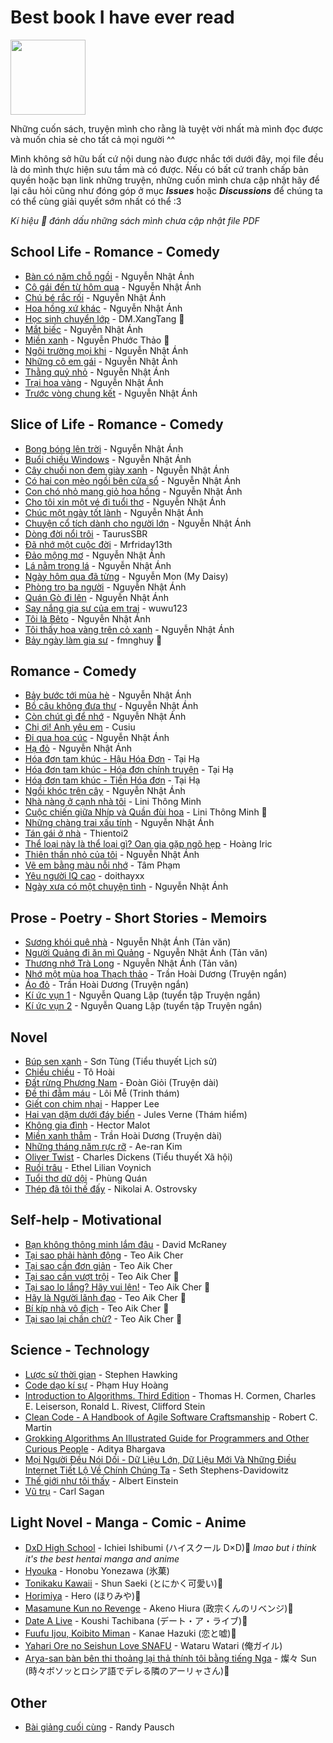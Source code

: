 # Best book I have ever read

<img src="https://forthebadge.com/images/badges/built-with-love.svg" width="120"/>

Những cuốn sách, truyện mình cho rằng là tuyệt vời nhất mà mình đọc được và muốn chia sẻ cho tất cả mọi người ^^

Mình không sở hữu bất cứ nội dung nào được nhắc tới dưới đây, mọi file đều là do mình thực hiện sưu tầm mà có được. Nếu có bất cứ tranh chấp bản quyền hoặc bạn link những truyện, những cuốn mình chưa cập nhật hãy để lại câu hỏi cũng như đóng góp ở mục **_Issues_** hoặc **_Discussions_** để chúng ta có thể cùng giải quyết sớm nhất có thể :3

_Kí hiệu 💠 đánh dấu những sách mình chưa cập nhật file PDF_


## School Life - Romance - Comedy

- [Bàn có năm chỗ ngồi](https://github.com/kr4zym3nvn/best-books-i-have-ever-read/blob/main/school/Ban%20Co%20Nam%20Cho%20Ngoi%20-%20Nguyen%20Nhat%20Anh.pdf) - Nguyễn Nhật Ánh
- [Cô gái đến từ hôm qua](https://github.com/kr4zym3nvn/best-books-i-have-ever-read/blob/main/romance-comendy-school/Co%20Gai%20Den%20Tu%20Hom%20Qua%20-%20Nguyen%20Nhat%20Anh.pdf) - Nguyễn Nhật Ánh
- [Chú bé rắc rối](https://github.com/kr4zym3nvn/best-books-i-have-ever-read/blob/main/romance-comendy-school/Chu%20Be%20Rac%20Roi%20-%20Nguyen%20Nhat%20Anh.pdf) - Nguyễn Nhật Ánh
- [Hoa hồng xứ khác](https://github.com/kr4zym3nvn/best-books-i-have-ever-read/blob/main/romance-comendy-school/Hoa%20Hong%20Xu%20Khac%20-%20Nguyen%20Nhat%20Anh.pdf) - Nguyễn Nhật Ánh
- [Học sinh chuyển lớp]() - DM.XangTang 💠
- [Mắt biếc](https://github.com/kr4zym3nvn/best-books-i-have-ever-read/blob/main/romance-comendy-school/Mat%20Biec%20-%20Nguyen%20Nhat%20Anh.pdf) - Nguyễn Nhật Ánh
- [Miền xanh]() - Nguyễn Phước Thảo 💠
- [Ngôi trường mọi khi](https://github.com/kr4zym3nvn/best-books-i-have-ever-read/blob/main/school/Ngoi%20Truong%20Moi%20Khi%20-%20Nguyen%20Nhat%20Anh.pdf) - Nguyễn Nhật Ánh
- [Những cô em gái](https://github.com/kr4zym3nvn/best-books-i-have-ever-read/blob/main/romance-comendy-school/Nhung%20Co%20Em%20Gai%20-%20Nguyen%20Nhat%20Anh.pdf) - Nguyễn Nhật Ánh
- [Thằng quỷ nhỏ](https://github.com/kr4zym3nvn/best-books-i-have-ever-read/blob/main/romance-comendy-school/Thang%20Quy%20Nho%20-%20Nguyen%20Nhat%20Anh.pdf) - Nguyễn Nhật Ánh
- [Trại hoa vàng](https://github.com/kr4zym3nvn/best-books-i-have-ever-read/blob/main/romance-comendy-school/Trai%20Hoa%20Vang%20-%20Nguyen%20Nhat%20Anh.pdf) - Nguyễn Nhật Ánh
- [Trước vòng chung kết](https://github.com/kr4zym3nvn/best-books-i-have-ever-read/blob/main/school/Truoc%20Vong%20Chung%20Ket%20-%20Nguyen%20Nhat%20Anh.pdf) - Nguyễn Nhật Ánh

## Slice of Life - Romance - Comedy

- [Bong bóng lên trời](https://github.com/kr4zym3nvn/best-books-i-have-ever-read/blob/main/slice_life-romance/bong-bong-tren-troi.pdf) - Nguyễn Nhật Ánh
- [Buổi chiều Windows](https://github.com/kr4zym3nvn/best-books-i-have-ever-read/blob/main/slice_life-romance/Buoi%20Chieu%20Windows%20-%20Nguyen%20Nhat%20Anh.pdf) - Nguyễn Nhật Ánh
- [Cây chuối non đem giày xanh](https://github.com/kr4zym3nvn/best-books-i-have-ever-read/blob/main/slice_life-romance/cay-chuoi-non-dem-giay-xanh-nguyen-nhat-anh.pdf) - Nguyễn Nhật Ánh
- [Có hai con mèo ngồi bên cửa sổ](https://github.com/kr4zym3nvn/best-books-i-have-ever-read/blob/main/slice_life-romance/Co%20Hai%20Con%20Meo%20Ngoi%20Ben%20Cua%20So%20-%20Nguyen%20Nhat%20Anh.pdf) - Nguyễn Nhật Ánh
- [Con chó nhỏ mang giỏ hoa hồng](https://github.com/kr4zym3nvn/best-books-i-have-ever-read/blob/main/slice_life-romance/con-cho-nho-mang-gio-hoa-hong-nguyen-nhat-anh.pdf) - Nguyễn Nhật Ánh
- [Cho tôi xin một vé đi tuổi thơ](https://github.com/kr4zym3nvn/best-books-i-have-ever-read/blob/main/slice_life-romance/Cho%20Toi%20Xin%20Mot%20Ve%20Di%20Tuoi%20Tho%20-%20Nguyen%20Nhat%20Anh.pdf) - Nguyễn Nhật Ánh
- [Chúc một ngày tốt lành](https://github.com/kr4zym3nvn/best-books-i-have-ever-read/blob/main/slice_life-romance/chuc-mot-ngay-tot-lanh-nguyen-nhat-anh.pdf) - Nguyễn Nhật Ánh
- [Chuyện cổ tích dành cho người lớn](https://github.com/kr4zym3nvn/best-books-i-have-ever-read/blob/main/slice_life-romance/Chuyen%20Co%20Tich%20Danh%20Cho%20Nguoi%20Lon%20-%20Nguyen%20Nhat%20Anh.pdf) - Nguyễn Nhật Ánh
- [Dòng đời nổi trôi](https://github.com/kr4zym3nvn/best-books-i-have-ever-read/blob/main/slice_life-romance/D%C3%B2ng%20%C4%90%E1%BB%9Di%20N%E1%BB%95i%20Tr%C3%B4i%20-%20L%C3%AA%20V%C5%A9%20Tr%E1%BB%8Dng%20Ngh%C4%A9a.pdf) - TaurusSBR
- [Đã nhớ một cuộc đời](https://github.com/kr4zym3nvn/best-books-i-have-ever-read/blob/main/slice_life-romance/Da%20Nho%20Mot%20Cuoc%20Doi.pdf) - Mrfriday13th
- [Đảo mộng mơ](https://github.com/kr4zym3nvn/best-books-i-have-ever-read/blob/main/slice_life-romance/Dao%20Mong%20Mo%20-%20Nguyen%20Nhat%20Anh.pdf) - Nguyễn Nhật Ánh
- [Lá nằm trong lá](https://github.com/kr4zym3nvn/best-books-i-have-ever-read/blob/main/slice_life-romance/La%20Nam%20Trong%20La%20-%20Nguyen%20Nhat%20Anh.pdf) - Nguyễn Nhật Ánh
- [Ngày hôm qua đã từng](<https://github.com/kr4zym3nvn/best-books-i-have-ever-read/blob/main/slice_life-romance/Ngay%20Hom%20Qua_.%20Da%20Tung%20-%20My%20Daisy%20-%20nguyenster.(%20nguyenMon).pdf>) - Nguyễn Mon (My Daisy)
- [Phòng trọ ba người](https://github.com/kr4zym3nvn/best-books-i-have-ever-read/blob/main/slice_life-romance/Phong%20Tro%20Ba%20Nguoi%20-%20Nguyen%20Nhat%20Anh.pdf) - Nguyễn Nhật Ánh
- [Quán Gò đi lên](https://github.com/kr4zym3nvn/best-books-i-have-ever-read/blob/main/slice_life-romance/Quan%20Go%20Di%20Len%20-%20Nguyen%20Nhat%20Anh.pdf) - Nguyễn Nhật Ánh
- [Say nắng gia sư của em trai](https://github.com/kr4zym3nvn/best-books-i-have-ever-read/blob/main/slice_life-romance/Say%20Nang%20Gia%20Su%20Cua%20Em%20Trai%20-%20wuwu123.pdf) - wuwu123
- [Tôi là Bêto](https://github.com/kr4zym3nvn/best-books-i-have-ever-read/blob/main/slice_life-romance/Toi%20La%20Beto%20-%20Nguyen%20Nhat%20Anh.pdf) - Nguyễn Nhật Ánh
- [Tôi thấy hoa vàng trên cỏ xanh](https://github.com/kr4zym3nvn/best-books-i-have-ever-read/blob/main/slice_life-romance/Toi%20Thay%20Hoa%20Vang%20Tren%20Co%20Xanh%20-%20Nguyen%20Nhat%20Anh.pdf) - Nguyễn Nhật Ánh
- [Bảy ngày làm gia sư]() - fmnghuy 💠

## Romance - Comedy

- [Bảy bước tới mùa hè](https://github.com/kr4zym3nvn/best-books-i-have-ever-read/blob/main/romance-comedy/bay-buoc-toi-mua-he-Nguyen-Nhat-Anh.pdf) - Nguyễn Nhật Ánh
- [Bồ câu không đưa thư](https://github.com/kr4zym3nvn/best-books-i-have-ever-read/blob/main/romance-comedy/Bo%20Cau%20Khong%20Dua%20Thu%20-%20Nguyen%20Nhat%20Anh.pdf) - Nguyễn Nhật Ánh
- [Còn chút gì để nhớ](https://github.com/kr4zym3nvn/best-books-i-have-ever-read/blob/main/romance-comedy/Con%20Chut%20Gi%20De%20Nho%20-%20Nguyen%20Nhat%20Anh.pdf) - Nguyễn Nhật Ánh
- [Chị ơi! Anh yêu em](https://github.com/kr4zym3nvn/best-books-i-have-ever-read/blob/main/romance-comedy/Ch%E1%BB%8B%20%C6%A0i%2C%20Anh%20Y%C3%AAu%20Em!%20-%20Cusiu.pdf) - Cusiu
- [Đi qua hoa cúc](https://github.com/kr4zym3nvn/best-books-i-have-ever-read/blob/main/romance-comedy/Di%20Qua%20Hoa%20Cuc%20-%20Nguyen%20Nhat%20Anh.pdf) - Nguyễn Nhật Ánh
- [Hạ đỏ](https://github.com/kr4zym3nvn/best-books-i-have-ever-read/blob/main/romance-comedy/Ha%20Do%20-%20Nguyen%20Nhat%20Anh.pdf) - Nguyễn Nhật Ánh
- [Hóa đơn tam khúc - Hậu Hóa Đơn](https://github.com/kr4zym3nvn/best-books-i-have-ever-read/blob/main/romance-comedy/hau-hoa-don-tai-ha.pdf) - Tại Hạ
- [Hóa đơn tam khúc - Hóa đơn chính truyện](https://github.com/kr4zym3nvn/best-books-i-have-ever-read/blob/main/romance-comedy/hoa-don-chinh-truyen-tai-ha.pdf) - Tại Hạ
- [Hóa đơn tam khúc - Tiền Hóa đơn](https://github.com/kr4zym3nvn/best-books-i-have-ever-read/blob/main/romance-comedy/Chuyen%20Tien%20Hoa%20Don.pdf) - Tại Hạ
- [Ngồi khóc trên cây](https://github.com/kr4zym3nvn/best-books-i-have-ever-read/blob/main/romance-comedy/Ngoi-khoc-tren-cay-Nguyen-Nhat-Anh.pdf) - Nguyễn Nhật Ánh
- [Nhà nàng ở cạnh nhà tôi](https://github.com/kr4zym3nvn/best-books-i-have-ever-read/blob/main/romance-comedy/Nha%20Nang%20O%20Canh%20Nha%20Toi%20-%20Li%20Ni.pdf) - Lini Thông Minh
- [Cuộc chiến giữa Nhíp và Quần đùi hoa]() - Lini Thông Minh 💠
- [Những chàng trai xấu tính](https://github.com/kr4zym3nvn/best-books-i-have-ever-read/blob/main/romance-comendy-school/Nhung%20Chang%20Trai%20Xau%20Tinh%20-%20Nguyen%20Nhat%20Anh.pdf) - Nguyễn Nhật Ánh
- [Tán gái ở nhà](https://github.com/kr4zym3nvn/best-books-i-have-ever-read/blob/main/romance-comedy/Tan%20Gai%20O%20Nha%20-%20thientoi2.pdf) - Thientoi2
- [Thể loại này là thể loại gì? Oan gia gặp ngõ hẹp](https://github.com/kr4zym3nvn/best-books-i-have-ever-read/blob/main/romance-comedy/The%20Loai%20Nay%20La%20The%20Loai%20Gi...%20Oan%20Gia%20Ngo%20Hep%20-%20Mr.iric%20-%20Full.pdf) - Hoàng Iric
- [Thiên thần nhỏ của tôi](https://github.com/kr4zym3nvn/best-books-i-have-ever-read/blob/main/romance-comedy/Thien%20Than%20Nho%20Cua%20Toi%20-%20Nguyen%20Nhat%20Anh.pdf) - Nguyễn Nhật Ánh
- [Vẽ em bằng màu nỗi nhớ](https://github.com/kr4zym3nvn/best-books-i-have-ever-read/blob/main/romance-comedy/Ve%20Em%20Bang%20Mau%20Noi%20Nho%20-%20Tam%20Pham.pdf) - Tâm Phạm
- [Yêu người IQ cao](https://github.com/kr4zym3nvn/best-books-i-have-ever-read/blob/main/romance-comedy/yeu-nguoi-iq-cao-doithayxx.pdf) - doithayxx
- [Ngày xưa có một chuyện tình](https://github.com/kr4zym3nvn/best-books-i-have-ever-read/blob/main/romance-comedy/ngay-xua-co-mot-chuyen-tinh-nguyen-nhat-anh.pdf) - Nguyễn Nhật Ánh

## Prose - Poetry - Short Stories - Memoirs

- [Sương khói quê nhà](https://github.com/kr4zym3nvn/best-books-i-have-ever-read/blob/main/prose/suong-khoi-que-nha-nguyen-nhat-anh.pdf) - Nguyễn Nhật Ánh (Tản văn)
- [Người Quảng đi ăn mì Quảng](https://github.com/kr4zym3nvn/best-books-i-have-ever-read/blob/main/prose/nguoi-quang-di-an-mi-quang-nguyen-nhat-anh.pdf) - Nguyễn Nhật Ánh (Tản văn)
- [Thương nhớ Trà Long](https://github.com/kr4zym3nvn/best-books-i-have-ever-read/blob/main/prose/thuong-nho-tra-long-nguyen-nhat-anh.pdf) - Nguyễn Nhật Ánh (Tản văn)
- [Nhớ một mùa hoa Thạch thảo](https://github.com/kr4zym3nvn/best-books-i-have-ever-read/blob/main/novel/Nho%20mot%20mua%20hoa%20thach%20thao%20-%20Tran%20Hoai%20Duong.pdf) - Trần Hoài Dương (Truyện ngắn)
- [Áo đỏ](https://github.com/kr4zym3nvn/best-books-i-have-ever-read/blob/main/novel/Ao%20do%20-%20Tran%20Hoai%20Duong.pdf) - Trần Hoài Dương (Truyện ngắn)
- [Kí ức vụn 1](https://github.com/kr4zym3nvn/best-books-i-have-ever-read/blob/main/short%20story%20collection/ky-uc-vun-ky-uc-vun-tap-1-pdf.pdf) - Nguyễn Quang Lập (tuyển tập Truyện ngắn)
- [Kí ức vụn 2](https://github.com/kr4zym3nvn/best-books-i-have-ever-read/blob/main/short%20story%20collection/ky-uc-vun-ky-uc-vun-tap-2-pdf.pdf) - Nguyễn Quang Lập (tuyển tập Truyện ngắn)

## Novel

- [Búp sen xanh](https://github.com/kr4zym3nvn/best-books-i-have-ever-read/blob/main/novel/bup-sen-xanh-son-tung.pdf) - Sơn Tùng (Tiểu thuyết Lịch sử)
- [Chiều chiều](https://github.com/kr4zym3nvn/best-books-i-have-ever-read/blob/main/novel/chieuchieu_tohoai.pdf) - Tô Hoài
- [Đất rừng Phương Nam](https://github.com/kr4zym3nvn/best-books-i-have-ever-read/blob/main/novel/dat-rung-phuong-nam-doan-gioi.pdf) - Đoàn Giỏi (Truyện dài)
- [Đề thi đẫm máu](https://github.com/kr4zym3nvn/best-books-i-have-ever-read/blob/main/novel/De%20thi%20Dam%20Mau%20-%20Loi%20Me.pdf) - Lôi Mễ (Trinh thám)
- [Giết con chim nhại](https://github.com/kr4zym3nvn/best-books-i-have-ever-read/blob/main/novel/giet-con-chim-nhai.pdf) - Happer Lee
- [Hai vạn dặm dưới đáy biển](https://github.com/kr4zym3nvn/best-books-i-have-ever-read/blob/main/novel/Hai%20Van%20Dam%20Duoi%20Bien%20-%20Jules%20Verne.pdf) - Jules Verne (Thám hiểm)
- [Không gia đình](https://github.com/kr4zym3nvn/best-books-i-have-ever-read/blob/main/novel/khong-gia-dinh.pdf) - Hector Malot
- [Miền xanh thẳm](https://github.com/kr4zym3nvn/best-books-i-have-ever-read/blob/main/novel/mien-xanh-tham-tran-hoai-duong.pdf) - Trần Hoài Dương (Truyện dài)
- [Những tháng năm rực rỡ](https://github.com/kr4zym3nvn/best-books-i-have-ever-read/blob/main/novel/Nhung%20Nam%20Thang%20Ruc%20Ro%20-%20Ae-ran%20Kim.pdf) - Ae-ran Kim
- [Oliver Twist](https://github.com/kr4zym3nvn/best-books-i-have-ever-read/blob/main/novel/oliver-twist.pdf) - Charles Dickens (Tiểu thuyết Xã hội)
- [Ruồi trâu](https://github.com/kr4zym3nvn/best-books-i-have-ever-read/blob/main/novel/ruoi-trau.pdf) - Ethel Lilian Voynich
- [Tuổi thơ dữ dội](https://github.com/kr4zym3nvn/best-books-i-have-ever-read/blob/main/novel/tuoi-tho-du-doi-pdf.pdf) - Phùng Quán
- [Thép đã tôi thế đấy](https://github.com/kr4zym3nvn/best-books-i-have-ever-read/blob/main/novel/thep-da-toi-the-day-nikolai.pdf) - Nikolai A. Ostrovsky

## Self-help - Motivational

- [Bạn không thông minh lắm đâu](https://github.com/kr4zym3nvn/best-books-i-have-ever-read/blob/main/self-help/ban-khong-thong-minh-lam-dau-David.pdf) - David McRaney
- [Tại sao phải hành động](https://github.com/kr4zym3nvn/best-books-i-have-ever-read/blob/main/self-help/tai-sao-phai-hanh-dong.pdf) - Teo Aik Cher
- [Tại sao cần đơn giản](https://github.com/kr4zym3nvn/best-books-i-have-ever-read/blob/main/self-help/tai-sao-can-don-gian.pdf) - Teo Aik Cher
- [Tại sao cần vượt trội]() - Teo Aik Cher 💠
- [Tại sao lo lắng? Hãy vui lên!]() - Teo Aik Cher 💠
- [Hãy là Người lãnh đạo]() - Teo Aik Cher 💠
- [Bí kíp nhà vô địch]() - Teo Aik Cher 💠
- [Tại sao lại chần chừ?]() - Teo Aik Cher 💠

## Science - Technology

- [Lược sử thời gian](https://github.com/kr4zym3nvn/best-books-i-have-ever-read/blob/main/science-technology/luoc-su-thoi-gian.pdf) - Stephen Hawking
- [Code dạo kí sự](https://github.com/kr4zym3nvn/best-books-i-have-ever-read/blob/main/science-technology/Code%20Dao%20Ky%20Su%20-%20Pham%20Huy%20Hoang.pdf) - Phạm Huy Hoàng
- [Introduction to Algorithms. Third Edition](https://github.com/kr4zym3nvn/best-books-i-have-ever-read/blob/main/science-technology/%5BALGORITHMS%5D%5BIntroduction%20to%20Algorithms.%20Third%20Edition%5D.pdf) - Thomas H. Cormen, Charles E. Leiserson, Ronald L. Rivest, Clifford Stein
- [Clean Code - A Handbook of Agile Software Craftsmanship](https://github.com/kr4zym3nvn/best-books-i-have-ever-read/blob/main/science-technology/Clean%20Code%20-%20A%20Handbook%20of%20Agile%20Software%20Craftsmanship%20by%20Robert%20C.%20Martin.pdf) - Robert C. Martin
- [Grokking Algorithms An Illustrated Guide for Programmers and Other Curious People](https://github.com/kr4zym3nvn/best-books-i-have-ever-read/blob/main/science-technology/Grokking%20Algorithms%20An%20Illustrated%20Guide%20for%20Programmers%20and%20Other%20Curious%20People%20by%20Aditya%20Bhargava.pdf) - Aditya Bhargava
- [Mọi Người Đều Nói Dối - Dữ Liệu Lớn, Dữ Liệu Mới Và Những Điều Internet Tiết Lộ Về Chính Chúng Ta](https://github.com/kr4zym3nvn/best-books-i-have-ever-read/blob/main/science-technology/moi-nguoi-deu-noi-doi-du-lieu-lon--du-lieu-moi-va-nhung-dieu-internet-tiet-lo-ve-chinh-chung-ta.pdf) - Seth Stephens-Davidowitz
- [Thế giới như tôi thấy](https://github.com/kr4zym3nvn/best-books-i-have-ever-read/blob/main/science-technology/the-gioi-nhu-toi-thay.pdf) - Albert Einstein
- [Vũ trụ](https://github.com/kr4zym3nvn/best-books-i-have-ever-read/blob/main/science-technology/vu-tru-sagan.pdf) - Carl Sagan

## Light Novel - Manga - Comic - Anime

- [DxD High School]() - Ichiei Ishibumi (ハイスクール D×D)💠 _lmao but i think it's the best hentai manga and anime_
- [Hyouka](https://github.com/kr4zym3nvn/best-books-i-have-ever-read/tree/main/lightnovel-manga-comic-anime/Hyouka) - Honobu Yonezawa (氷菓)
- [Tonikaku Kawaii]() - Shun Saeki (とにかく可愛い)💠
- [Horimiya]() - Hero (ほりみや)💠
- [Masamune Kun no Revenge]() - Akeno Hiura (政宗くんのリベンジ)💠
- [Date A Live]() - Koushi Tachibana (デート・ア・ライブ)💠
- [Fuufu Ijou, Koibito Miman]() - Kanae Hazuki (恋と嘘)💠
- [Yahari Ore no Seishun Love SNAFU](https://github.com/kr4zym3nvn/best-books-i-have-ever-read/tree/main/lightnovel-manga-comic-anime/Oregairu) - Wataru Watari (俺ガイル)
- [Arya-san bàn bên thi thoảng lại thả thính tôi bằng tiếng Nga]() - 燦々 Sun (時々ボソッとロシア語でデレる隣のアーリャさん)💠

## Other

- [Bài giảng cuối cùng](https://github.com/kr4zym3nvn/best-books-i-have-ever-read/blob/main/other/bai-giang-cuoi-cung.pdf) - Randy Pausch
